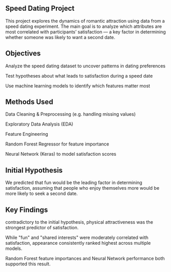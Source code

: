 ## Speed Dating Project
This project explores the dynamics of romantic attraction using data from a speed dating experiment. The main goal is to analyze which attributes are most correlated with participants’ satisfaction — a key factor in determining whether someone was likely to want a second date.

## Objectives
Analyze the speed dating dataset to uncover patterns in dating preferences

Test hypotheses about what leads to satisfaction during a speed date

Use machine learning models to identify which features matter most

## Methods Used
Data Cleaning & Preprocessing (e.g. handling missing values)

Exploratory Data Analysis (EDA)

Feature Engineering

Random Forest Regressor for feature importance

Neural Network (Keras) to model satisfaction scores

## Initial Hypothesis
We predicted that fun would be the leading factor in determining satisfaction, assuming that people who enjoy themselves more would be more likely to seek a second date.

## Key Findings
contradictory to the initial hypothesis, physical attractiveness was the strongest predictor of satisfaction.

While "fun" and "shared interests" were moderately correlated with satisfaction, appearance consistently ranked highest across multiple models.

Random Forest feature importances and Neural Network performance both supported this result.
